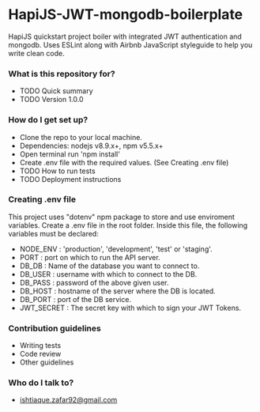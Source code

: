 # HapiJS-JWT-mongodb-boilerplate #

HapiJS quickstart project boiler with integrated JWT authentication and mongodb.
Uses ESLint along with Airbnb JavaScript styleguide to help you write clean code.

### What is this repository for? ###

* TODO Quick summary
* TODO Version 1.0.0

### How do I get set up? ###

* Clone the repo to your local machine.
* Dependencies: nodejs v8.9.x+, npm v5.5.x+
* Open terminal run 'npm install'
* Create .env file with the required values. (See Creating .env file)
* TODO How to run tests
* TODO Deployment instructions

### Creating .env file ###

This project uses "dotenv" npm package to store and use enviroment variables.
Create a .env file in the root folder. Inside this file, the following variables must be declared:

* NODE_ENV   : 'production', 'development', 'test' or 'staging'.
* PORT       : port on which to run the API server.
* DB_DB      : Name of the database you want to connect to.
* DB_USER    : username with which to connect to the DB.
* DB_PASS    : password of the above given user.
* DB_HOST    : hostname of the server where the DB is located.
* DB_PORT    : port of the DB service.
* JWT_SECRET : The secret key with which to sign your JWT Tokens.

### Contribution guidelines ###

* Writing tests
* Code review
* Other guidelines

### Who do I talk to? ###

* ishtiaque.zafar92@gmail.com